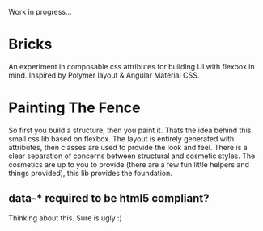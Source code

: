Work in progress...

# Bricks
An experiment in composable css attributes for building UI with flexbox in mind. Inspired by Polymer layout &amp; Angular Material CSS.


# Painting The Fence

So first you build a structure, then you paint it.  Thats the idea behind this
small css lib based on flexbox.  The layout is entirely generated with
attributes, then classes are used to provide the look and feel.  There is a
clear separation of concerns between structural and cosmetic styles.  The
cosmetics are up to you to provide (there are a few fun little helpers and
things provided), this lib provides the foundation.

## data-* required to be html5 compliant?

Thinking about this. Sure is ugly :)

